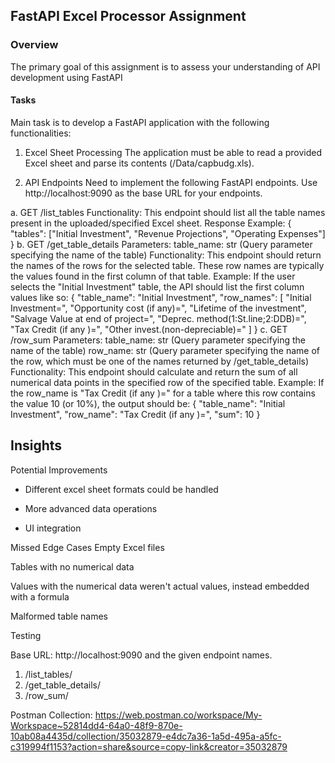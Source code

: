 ## FastAPI Excel Processor Assignment
### Overview
The primary goal of this assignment is to assess your understanding of API development using FastAPI


#### Tasks
Main task is to develop a FastAPI application with the following functionalities:

1. Excel Sheet Processing
The application must be able to read a provided Excel sheet and parse its contents (/Data/capbudg.xls).

2. API Endpoints
Need to implement the following FastAPI endpoints. Use http://localhost:9090 as the base URL for your endpoints.

a. GET /list_tables
Functionality: This endpoint should list all the table names present in the uploaded/specified Excel sheet.
Response Example:
{
  "tables": ["Initial Investment", "Revenue Projections", "Operating Expenses"]
}
b. GET /get_table_details
Parameters:
table_name: str (Query parameter specifying the name of the table)
Functionality: This endpoint should return the names of the rows for the selected table. These row names are typically the values found in the first column of that table.
Example: If the user selects the "Initial Investment" table, the API should list the first column values like so:
{
  "table_name": "Initial Investment",
  "row_names": [
    "Initial Investment=",
    "Opportunity cost (if any)=",
    "Lifetime of the investment",
    "Salvage Value at end of project=",
    "Deprec. method(1:St.line;2:DDB)=",
    "Tax Credit (if any )=",
    "Other invest.(non-depreciable)="
  ]
}
c. GET /row_sum
Parameters:
table_name: str (Query parameter specifying the name of the table)
row_name: str (Query parameter specifying the name of the row, which must be one of the names returned by /get_table_details)
Functionality: This endpoint should calculate and return the sum of all numerical data points in the specified row of the specified table.
Example: If the row_name is "Tax Credit (if any )=" for a table where this row contains the value 10 (or 10%), the output should be:
{
  "table_name": "Initial Investment",
  "row_name": "Tax Credit (if any )=",
  "sum": 10 
}

## Insights

Potential Improvements
- Different excel sheet formats could be handled
  
- More advanced data operations
  
- UI integration

Missed Edge Cases
Empty Excel files

Tables with no numerical data

Values with the numerical data weren't actual values, instead embedded with a formula

Malformed table names

Testing

Base URL: http://localhost:9090 and the given endpoint names.
1) /list_tables/
2) /get_table_details/
3) /row_sum/
   
Postman Collection: https://web.postman.co/workspace/My-Workspace~52814dd4-64a0-48f9-870e-10ab08a4435d/collection/35032879-e4dc7a36-1a5d-495a-a5fc-c319994f1153?action=share&source=copy-link&creator=35032879
